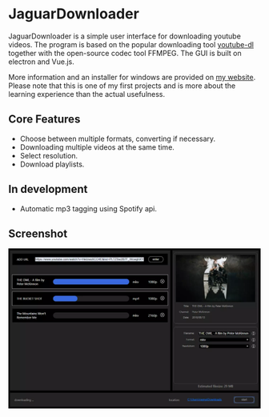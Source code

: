 # JaguarDownloader
JaguarDownloader is a simple user interface for downloading youtube videos. The program is based on the popular downloading tool [youtube-dl](https://github.com/ytdl-org/youtube-dl) together with the open-source codec tool FFMPEG. The GUI is built on electron and Vue.js.

More information and an installer for windows are provided on [my website](http://jaguardownloader.me/).
Please note that this is one of my first projects and is more about the learning experience than the actual usefulness.

## Core Features
- Choose between multiple formats, converting if necessary.
- Downloading multiple videos at the same time.
- Select resolution.
- Download playlists.
## In development
- Automatic mp3 tagging using Spotify api.
## Screenshot
![screenhot](screenshots/screenshot.webp)
